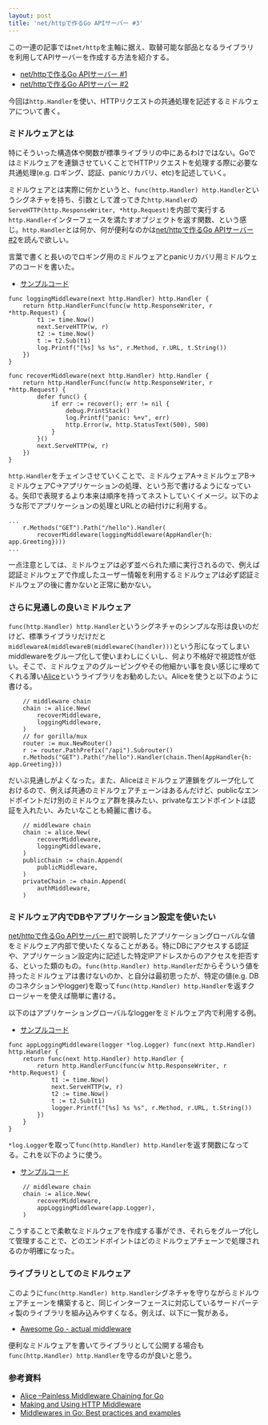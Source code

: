 ```yaml
---
layout: post
title: 'net/httpで作るGo APIサーバー #3'
---
```


この一連の記事では`net/http`を主軸に据え、取替可能な部品となるライブラリを利用してAPIサーバーを作成する方法を紹介する。

- [net/httpで作るGo APIサーバー #1](http://akirachiku.com/2017/04/01/go-net-http-api-server-1.html)
- [net/httpで作るGo APIサーバー #2](http://akirachiku.com/2017/04/02/go-net-http-api-server-2.html)

今回は`http.Handler`を使い、HTTPリクエストの共通処理を記述するミドルウェアについて書く。


### ミドルウェアとは

特にそういった構造体や関数が標準ライブラリの中にあるわけではない。Goではミドルウェアを連鎖させていくことでHTTPリクエストを処理する際に必要な共通処理(e.g. ロギング、認証、panicリカバリ、etc)を記述していく。

ミドルウェアとは実際に何かというと、`func(http.Handler) http.Handler`というシグネチャを持ち、引数として渡ってきた`http.Handler`の`ServeHTTP(http.ResponseWriter, *http.Request)`を内部で実行する`http.Handler`インターフェースを満たすオブジェクトを返す関数、という感じ。`http.Handler`とは何か、何が便利なのかは[net/httpで作るGo APIサーバー #2](http://akirachiku.com/2017/04/02/go-net-http-api-server-2.html)を読んで欲しい。

言葉で書くと長いのでロギング用のミドルウェアとpanicリカバリ用ミドルウェアのコードを書いた。

- [サンプルコード](https://github.com/achiku/go-http-api-server/blob/master/ch04/middleware.go)

```golang
func loggingMiddleware(next http.Handler) http.Handler {
	return http.HandlerFunc(func(w http.ResponseWriter, r *http.Request) {
		t1 := time.Now()
		next.ServeHTTP(w, r)
		t2 := time.Now()
		t := t2.Sub(t1)
		log.Printf("[%s] %s %s", r.Method, r.URL, t.String())
	})
}

func recoverMiddleware(next http.Handler) http.Handler {
	return http.HandlerFunc(func(w http.ResponseWriter, r *http.Request) {
		defer func() {
			if err := recover(); err != nil {
				debug.PrintStack()
				log.Printf("panic: %+v", err)
				http.Error(w, http.StatusText(500), 500)
			}
		}()
		next.ServeHTTP(w, r)
	})
}
```

`http.Handler`をチェインさせていくことで、ミドルウェアA->ミドルウェアB->ミドルウェアC->アプリケーションの処理、という形で書けるようになっている。矢印で表現するより本来は順序を持ってネストしていくイメージ。以下のような形でアプリケーションの処理とURLとの紐付けに利用する。


```golang
...
	r.Methods("GET").Path("/hello").Handler(
		recoverMiddleware(loggingMiddleware(AppHandler{h: app.Greeting})))
...
```

一点注意としては、ミドルウェアは必ず並べられた順に実行されるので、例えば認証ミドルウェアで作成したユーザー情報を利用するミドルウェアは必ず認証ミドルウェアの後に書かないと正常に動かない。


### さらに見通しの良いミドルウェア

`func(http.Handler) http.Handler`というシグネチャのシンプルな形は良いのだけど、標準ライブラリだけだと`middlewareA(middlewareB(middlewareC(handler)))`という形になってしまいmiddlewareをグループ化して使いまわしにくいし、何より不格好で視認性が低い。そこで、ミドルウェアのグルーピングやその他細かい事を良い感じに埋めてくれる薄い[Alice](https://github.com/justinas/alice)というライブラリをお勧めしたい。Aliceを使うと以下のように書ける。



```golang
	// middleware chain
	chain := alice.New(
		recoverMiddleware,
		loggingMiddleware,
	)
	// for gorilla/mux
	router := mux.NewRouter()
	r := router.PathPrefix("/api").Subrouter()
	r.Methods("GET").Path("/hello").Handler(chain.Then(AppHandler{h: app.Greeting}))
```

だいぶ見通しがよくなった。また、Aliceはミドルウェア連鎖をグループ化しておけるので、例えば共通のミドルウェアチェーンはあるんだけど、publicなエンドポイントだけ別のミドルウェア群を挟みたい、privateなエンドポイントは認証を入れたい、みたいなことも綺麗に書ける。


```golang
	// middleware chain
	chain := alice.New(
		recoverMiddleware,
		loggingMiddleware,
	)
	publicChain := chain.Append(
		publicMiddleware,
	)
	privateChain := chain.Append(
		authMiddleware,
	)
```

### ミドルウェア内でDBやアプリケーション設定を使いたい

[net/httpで作るGo APIサーバー #1](http://akirachiku.com/2017/04/01/go-net-http-api-server-1.html)で説明したアプリケーショングローバルな値をミドルウェア内部で使いたくなることがある。特にDBにアクセスする認証や、アプリケーション設定内に記述した特定IPアドレスからのアクセスを拒否する、といった類のもの。`func(http.Handler) http.Handler`だからそういう値を持ったミドルウェアは書けないのか、と自分は最初思ったが、特定の値(e.g. DBのコネクションやlogger)を取って`func(http.Handler) http.Handler`を返すクロージャーを使えば簡単に書ける。

以下のはアプリケーショングローバルなloggerをミドルウェア内で利用する例。


- [サンプルコード](https://github.com/achiku/go-http-api-server/blob/master/ch04/middleware.go)

```golang
func appLoggingMiddleware(logger *log.Logger) func(next http.Handler) http.Handler {
	return func(next http.Handler) http.Handler {
		return http.HandlerFunc(func(w http.ResponseWriter, r *http.Request) {
			t1 := time.Now()
			next.ServeHTTP(w, r)
			t2 := time.Now()
			t := t2.Sub(t1)
			logger.Printf("[%s] %s %s", r.Method, r.URL, t.String())
		})
	}
}
```

`*log.Logger`を取って`func(http.Handler) http.Handler`を返す関数になってる。これを以下のように使う。

- [サンプルコード](https://github.com/achiku/go-http-api-server/blob/master/ch04/server.go)

```golang
	// middleware chain
	chain := alice.New(
		recoverMiddleware,
		appLoggingMiddleware(app.Logger),
	)
```

こうすることで柔軟なミドルウェアを作成する事ができ、それらをグループ化して管理することで、どのエンドポイントはどのミドルウェアチェーンで処理されるのか明確になった。


### ライブラリとしてのミドルウェア

このように`func(http.Handler) http.Handler`シグネチャを守りながらミドルウェアチェーンを構築すると、同じインターフェースに対応しているサードパーティ製のライブラリを組み込みやすくなる。例えば、以下に一覧がある。

- [Awesome Go - actual middleware](https://github.com/avelino/awesome-go#actual-middlewares)

便利なミドルウェアを書いてライブラリとして公開する場合も`func(http.Handler) http.Handler`を守るのが良いと思う。


### 参考資料

- [Alice –Painless Middleware Chaining for Go](https://justinas.org/alice-painless-middleware-chaining-for-go/)
- [Making and Using HTTP Middleware](http://www.alexedwards.net/blog/making-and-using-middleware)
- [Middlewares in Go: Best practices and examples](https://www.nicolasmerouze.com/middlewares-golang-best-practices-examples/)
